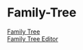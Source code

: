 # Family-Tree
[Family Tree](https://rawcdn.githack.com/Elan-R/Family-Tree/472d3887bdabec4f377da9df313386c1a2dab8c2/familytree.html)
<br>
[Family Tree Editor](https://rawcdn.githack.com/Elan-R/Family-Tree/b36141b447fc438893bbab5416a02abf6937f13d/familytreeeditor.html)
